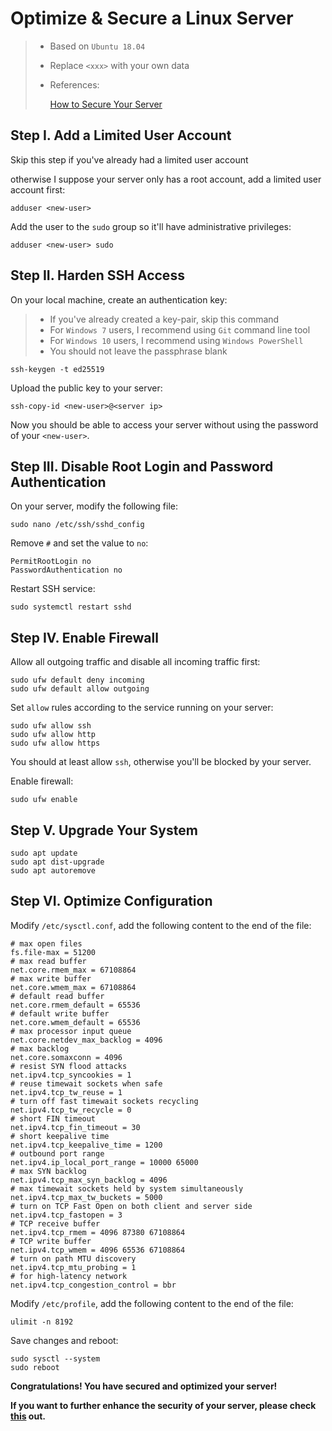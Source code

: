 # Optimize & Secure a Linux Server

> * Based on `Ubuntu 18.04`
>
> * Replace `<xxx>` with your own data
>
> * References:
>
>   [How to Secure Your Server](https://www.linode.com/docs/security/securing-your-server/)
>

## Step I. Add a Limited User Account

Skip this step if you've already had a limited user account

otherwise I suppose your server only has a root account, add a limited user account first:

```
adduser <new-user>
```

Add the user to the `sudo` group so it'll have administrative privileges:

```
adduser <new-user> sudo
```

## Step II. Harden SSH Access

On your local machine, create an authentication key:

> * If you've already created a key-pair, skip this command
> * For `Windows 7` users, I recommend using `Git` command line tool
> * For `Windows 10` users, I recommend using `Windows PowerShell`
> * You should not leave the passphrase blank

```
ssh-keygen -t ed25519
```

Upload the public key to your server:

```
ssh-copy-id <new-user>@<server ip>
```

Now you should be able to access your server without using the password of your `<new-user>`.

## Step III. Disable Root Login and Password Authentication

On your server, modify the following file:

```
sudo nano /etc/ssh/sshd_config
```

Remove `#` and set the value to `no`:

```
PermitRootLogin no
PasswordAuthentication no
```

Restart SSH service:

```
sudo systemctl restart sshd
```

## Step IV. Enable Firewall

Allow all outgoing traffic and disable all incoming traffic first:

```
sudo ufw default deny incoming
sudo ufw default allow outgoing
```

Set `allow` rules according to the service running on your server:

```
sudo ufw allow ssh
sudo ufw allow http
sudo ufw allow https
```

You should at least allow `ssh`, otherwise you'll be blocked by your server.

Enable firewall:

```
sudo ufw enable
```

## Step V. Upgrade Your System

```
sudo apt update
sudo apt dist-upgrade
sudo apt autoremove
```

## Step VI. Optimize Configuration

Modify `/etc/sysctl.conf`, add the following content to the end of the file:

```
# max open files
fs.file-max = 51200
# max read buffer
net.core.rmem_max = 67108864
# max write buffer
net.core.wmem_max = 67108864
# default read buffer
net.core.rmem_default = 65536
# default write buffer
net.core.wmem_default = 65536
# max processor input queue
net.core.netdev_max_backlog = 4096
# max backlog
net.core.somaxconn = 4096
# resist SYN flood attacks
net.ipv4.tcp_syncookies = 1
# reuse timewait sockets when safe
net.ipv4.tcp_tw_reuse = 1
# turn off fast timewait sockets recycling
net.ipv4.tcp_tw_recycle = 0
# short FIN timeout
net.ipv4.tcp_fin_timeout = 30
# short keepalive time
net.ipv4.tcp_keepalive_time = 1200
# outbound port range
net.ipv4.ip_local_port_range = 10000 65000
# max SYN backlog
net.ipv4.tcp_max_syn_backlog = 4096
# max timewait sockets held by system simultaneously
net.ipv4.tcp_max_tw_buckets = 5000
# turn on TCP Fast Open on both client and server side
net.ipv4.tcp_fastopen = 3
# TCP receive buffer
net.ipv4.tcp_rmem = 4096 87380 67108864
# TCP write buffer
net.ipv4.tcp_wmem = 4096 65536 67108864
# turn on path MTU discovery
net.ipv4.tcp_mtu_probing = 1
# for high-latency network
net.ipv4.tcp_congestion_control = bbr
```

Modify `/etc/profile`, add the following content to the end of the file:

```
ulimit -n 8192
```

Save changes and reboot:

```
sudo sysctl --system
sudo reboot
```

**Congratulations! You have secured and optimized your server!**

**If you want to further enhance the security of your server, please check [this](https://github.com/imthenachoman/How-To-Secure-A-Linux-Server) out.**

